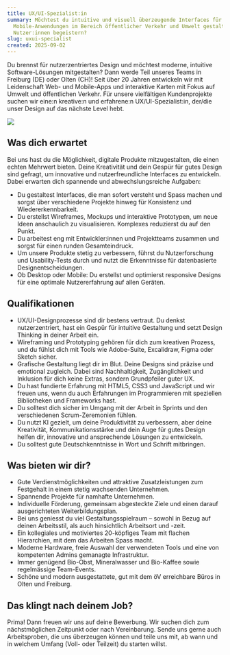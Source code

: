 ```yaml
---
title: UX/UI-Spezialist:in
summary: Möchtest du intuitive und visuell überzeugende Interfaces für Web- und
  Mobile-Anwendungen im Bereich öffentlicher Verkehr und Umwelt gestalten, die
  Nutzer:innen begeistern?
slug: uxui-specialist
created: 2025-09-02
---
```

Du brennst für nutzerzentriertes Design und möchtest moderne, intuitive Software-Lösungen mitgestalten? Dann werde Teil unseres Teams in Freiburg (DE) oder Olten (CH)! Seit über 20 Jahren entwickeln wir mit Leidenschaft Web- und Mobile-Apps und interaktive Karten mit Fokus auf Umwelt und öffentlichen Verkehr. Für unsere vielfältigen Kundenprojekte suchen wir eine:n kreative:n und erfahrene:n UX/UI-Spezialist:in, der/die unser Design auf das nächste Level hebt.

![](/images/job/ux-ui-spezialist-in/uxui-spezialistin_linkedin-1-.png)

## Was dich erwartet

Bei uns hast du die Möglichkeit, digitale Produkte mitzugestalten, die einen echten Mehrwert bieten. Deine Kreativität und dein Gespür für gutes Design sind gefragt, um innovative und nutzerfreundliche Interfaces zu entwickeln. Dabei erwarten dich spannende und abwechslungsreiche Aufgaben:

* Du gestaltest Interfaces, die man sofort versteht und Spass machen und sorgst über verschiedene Projekte hinweg für Konsistenz und Wiedererkennbarkeit.
* Du erstellst Wireframes, Mockups und interaktive Prototypen, um neue Ideen anschaulich zu visualisieren. Komplexes reduzierst du auf den Punkt.
* Du arbeitest eng mit Entwickler:innen und Projektteams zusammen und sorgst für einen runden Gesamteindruck.
* Um unsere Produkte stetig zu verbessern, führst du Nutzerforschung und Usability-Tests durch und nutzt die Erkenntnisse für datenbasierte Designentscheidungen.
* Ob Desktop oder Mobile: Du erstellst und optimierst responsive Designs für eine optimale Nutzererfahrung auf allen Geräten.

## Qualifikationen

* UX/UI-Designprozesse sind dir bestens vertraut. Du denkst nutzerzentriert, hast ein Gespür für intuitive Gestaltung und setzt Design Thinking in deiner Arbeit ein.
* Wireframing und Prototyping gehören für dich zum kreativen Prozess, und du fühlst dich mit Tools wie Adobe-Suite, Excalidraw, Figma oder Sketch sicher.
* Grafische Gestaltung liegt dir im Blut. Deine Designs sind präzise und emotional zugleich. Dabei sind Nachhaltigkeit, Zugänglichkeit und Inklusion für dich keine Extras, sondern Grundpfeiler guter UX.
* Du hast fundierte Erfahrung mit HTML5, CSS3 und JavaScript und wir freuen uns, wenn du auch Erfahrungen im Programmieren mit speziellen Bibliotheken und Frameworks hast. 
* Du solltest dich sicher im Umgang mit der Arbeit in Sprints und den verschiedenen Scrum-Zeremonien fühlen.
* Du nutzt KI gezielt, um deine Produktivität zu verbessern, aber deine Kreativität, Kommunikationsstärke und dein Auge für gutes Design helfen dir, innovative und ansprechende Lösungen zu entwickeln.
* Du solltest gute Deutschkenntnisse in Wort und Schrift mitbringen.

## Was bieten wir dir?

* Gute Verdienstmöglichkeiten und attraktive Zusatz­leistungen zum Festgehalt in einem stetig wachsenden Unternehmen.
* Spannende Projekte für namhafte Unternehmen.
* Individuelle Förderung, gemeinsam abgesteckte Ziele und einen darauf ausgerichteten Weiterbildungsplan.
* Bei uns geniesst du viel Gestaltungsspielraum – sowohl in Bezug auf deinen Arbeitsstil, als auch hinsichtlich Arbeitsort und -zeit.
* Ein kollegiales und motiviertes 20-köpfiges Team mit flachen Hierarchien, mit dem das Arbeiten Spass macht.
* Moderne Hardware, freie Auswahl der verwendeten Tools und eine von kompetenten Admins gemanagte Infrastruktur.
* Immer genügend Bio-Obst, Mineralwasser und Bio-Kaffee sowie regelmässige Team-Events.
* Schöne und modern ausgestattete, gut mit dem öV erreichbare Büros in Olten und Freiburg.

## Das klingt nach deinem Job?

Prima! Dann freuen wir uns auf deine Bewerbung. Wir suchen dich zum nächstmöglichen Zeitpunkt oder nach Vereinbarung. Sende uns gerne auch Arbeitsproben, die uns überzeugen können und teile uns mit, ab wann und in welchem Umfang (Voll- oder Teilzeit) du starten willst.
